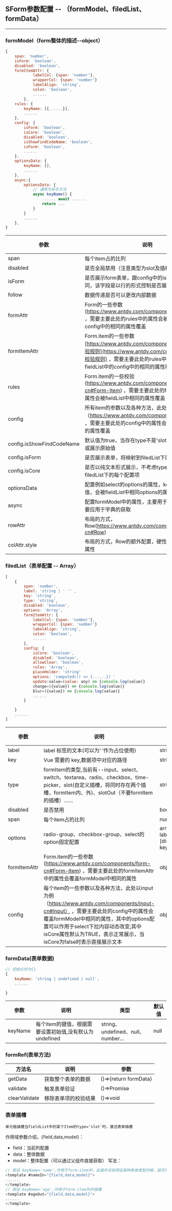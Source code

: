 ## SForm参数配置 -- （formModel、filedList、formData）
*** 

### formModel（form整体的描述--object）

```js
{
    span: 'number',
    isForm: 'boolean',
    disabled: 'boolean',
    formItemAttr: { 
            labelCol: {span: 'number'},
            wrapperCol: {span: 'number'}
            labelAlign: 'string',
            colon: 'boolean',
            ......
        },
    rules: {
        keyName: [{......}],
        ......
    },
    config: {
        isForm: 'boolean',
        isCore: 'boolean',
        disabled: 'boolean',
        isShowFindCodeName: 'boolean',
        isForm: 'boolean',
        ......
    },
    optionsData: {
        keyName: [],
        ......
    },
    async:{
        optionsData: {
            // 通常为异步方法
            async keyName() {
                ...... await ......
                return ...
            }
        }
        ......
    },
}
```
| 参数 | 说明 | 类型 | 默认值 |
| ------ | ------ | ------ |  ------ |
| span | 每个item占的比列 | number | 8 |
| disabled | 是否全局禁用（注意类型为slot及插槽除外） | boolean | false |
| isForm | 是否展示form表单，跟config中的isForm控制机制不同，该字段是以行的形式控制是否展示 | boolean | true |
| follow | 数据传递是否可以更改内部数据 | boolean | true |
| formAttr | Form的一些参数(https://www.antdv.com/components/form#Form) ，需要主要此处的rules中的属性会被fieldList中的config中的相同的属性覆盖 | object | -- |
| formItemAttr | Form.item的一些参数[https://www.antdv.com/components/form-cn#校验规则](https://www.antdv.com/components/form#校验规则) ，需要主要此处的rules中的属性会被fieldList中的config中的相同的属性覆盖 | object | -- |
| rules | Form.item的一些校验(https://www.antdv.com/components/form-cn#Form-Item) ，需要主要此处的formItemAttr中的属性会被fieldList中相同的属性覆盖 | object | -- |
| config | 所有item的参数以及各种方法，此处以input为例（https://www.antdv.com/components/input#Input) ，需要主要此处的config中的属性会被fieldList中相同的属性覆盖 | object | -- |
| config.isShowFindCodeName | 默认值为true，当存在type不是'slot'时将默认翻译展示或展示原始值 | boolean | true |
| config.isForm | 是否展示表单，将映射到filedList下的每个配置项 | boolean | true |
| config.isCore | 是否以纯文本形式展示，不考虑type类型，将映射到filedList下的每个配置项 | boolean | true |
| optionsData | 配置例如select的options的属性，key值为item的键值，会被fieldList中相同options的属性覆盖 | -- |
| async | 配置formModel中的属性，主要用于实现异步方法，主要应用于字典的获取 | -- |
| rowAttr | 布局的方式，Row(https://www.antdv.com/components/grid-cn#Row)  | object |
| colAttr.style | 布局的方式，Row的额外配置，硬性的改变Col的样式属性  | object |

### filedList（表单配置 -- Array） 


```js
[
    {
        span: 'number',
        label: 'string | ' '' ,
        key: 'string',
        type: 'string',
        disabled: 'boolean',
        options: 'Array',
        formItemAttr: { 
            labelCol: {span: 'number'},
            wrapperCol: {span: 'number'}
            labelAlign: 'string',
            colon: 'boolean',
            ......
        },
        config: {
            isCore: 'boolean',
            disabled: 'boolean',
            allowClear: 'boolean',
            rules: 'Array',
            placeHolder: 'string'
            options: 'computed(() => {......}) '
            update:value=(value: any) => {console.log(value)}
            change=({value}) => {console.log(value)}
            blur=({value}) => {console.log(value)}
            ......
        }

    }
    ......
]
```

| 参数 | 说明 | 类型 | 默认值 |
| ------ | ------ | ------ |  ------ |
| label | label 标签的文本(可以为‘ ’作为占位使用) | string | -- |
| key | Vue 需要的 key,数据项中对应的路径 | string | -- |
| type | formItem的类型,当前有--input、select、switch、textarea、radio、checkbox、time-picker、slot(自定义插槽，将同时存在两个插槽，formItem内、外)、slotOut（不要formItem的插槽）…… | string | span |
| disabled | 是否禁用 | boolean | false |
| span | 每个item占的比列 | number | 8 |
| options | radio-group、checkbox-group、select的option固定配置  | array<{value, label, [disabled, key, title]}> | -- |
| formItemAttr | Form.item的一些参数(https://www.antdv.com/components/form-cn#Form-Item) ，需要主要此处的formItemAttr中的属性会覆盖formModel中相同的属性 | object | -- |
| config | 每个item的一些参数以及各种方法，此处以input为例（https://www.antdv.com/components/input-cn#Input） ，需要主要此处的config中的属性会覆盖formModel中相同的属性，其中的options配置可以作用于select下拉内容动态改变;其中isCore属性默认为TRUE，表示正常展示，当isCore为false时表示直接展示文本 | object | -- |
### formData(表单数据)

```js
// 初始化时为{}
{
    keyName: 'string | undefined | null',
    ......

}
```
| 参数 | 说明 | 类型 | 默认值 |
| ------ | ------ | ------ |  ------ |
| keyName | 每个item的键值，根据需要设置初始值,没有默认为undefined | string、undefined、null、number... | null |

### formRef(表单方法)

| 方法名 | 说明 | 参数 |
| ------ | ------ | ------ |
| getData | 获取整个表单的数据 | ()=>{return formData} |
| validate | 触发表单验证 | ()=>Promise |
| clearValidate | 移除表单项的校验结果 | ()=>void |

### 表单插槽
    单元格插槽当fieldList中的某个Item的type='slot'时，激活表单插槽
作用域参数介绍，{field,data,model}：
* field：当前列配置
* data：整体数据
* model：整体配置（可以通过父组件直接获取）
写法：
```js
// 假设 keyName='name',作用于form-item中，此插件没有预设某种表单类型时候，就可用此插槽进行自定义。
<template #nameIn="{field,data,model}">
......
</template>
// 假设 keyName='age',作用于form-item外的插槽
<template #ageOut="{field,data,model}">
......
</template>
```
